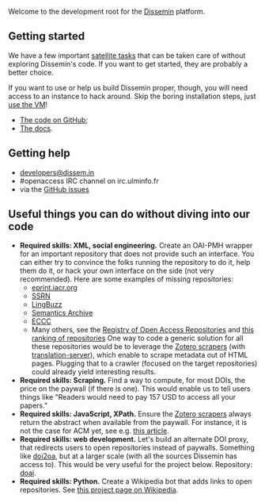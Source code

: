 Welcome to the development root for the
[Dissemin](http://dissem.in) platform.

Getting started
---------------

We have a few important [satellite tasks](#peripheral) that can be taken care of
without exploring Dissemin's code. If you want to get started, they are probably
a better choice.

If you want to use or help us build Dissemin proper, though, you will need
access to an instance to hack around. Skip the boring installation steps, just
[use the VM](http://dev.dissem.in/doc/vm.html)!

-   [The code on GitHub](https://github.com/wetneb/dissemin);
-   [The docs](http://dev.dissem.in/doc).

Getting help
------------

-   developers@dissem.in
-   \#openaccess IRC channel on irc.ulminfo.fr
-   via the [GitHub issues](https://github.com/wetneb/dissemin/issues)

Useful things you can do without diving into our code <a id="peripheral"></a>
----------------------------------------------------------------------

-   **Required skills: XML, social engineering.** Create an OAI-PMH
    wrapper for an important repository that does not provide such an
    interface. You can either try to convince the folks running the
    repository to do it, help them do it, or hack your own interface on
    the side (not very recommended). Here are some examples of missing
    repositories:
    -   [eprint.iacr.org](http://eprint.iacr.org/)
    -   [SSRN](http://www.ssrn.com/en/)
    -   [LingBuzz](http://ling.auf.net/lingbuzz)
    -   [Semantics Archive](http://semanticsarchive.net/)
    -   [ECCC](http://eccc.hpi-web.de/)
    -   Many others, see the [Registry of Open Access
        Repositories](http://roar.eprints.org/) and [this ranking of
        repositories](http://repositories.webometrics.info/en/world)
    One way to code a generic solution for all these repositories would
    be to leverage the [Zotero scrapers](https://github.com/zotero/translators)
    (with [translation-server](https://github.com/zotero/translation-server)), which
    enable to scrape metadata out of HTML pages. Plugging that to a crawler
    (focused on the target repositories) could already yield interesting results.
-   **Required skills: Scraping.** Find a way to compute, for most DOIs, the price
    on the paywall (if there is one). This would enable us to tell users things like
    "Readers would need to pay 157 USD to access all your papers."
-   **Required skills: JavaScript, XPath.** Ensure the [Zotero
    scrapers](https://github.com/zotero/translators) always return the abstract
    when available from the paywall. For instance, it is not the case
    for ACM yet, see e.g.
    [this article](http://dl.acm.org/citation.cfm?doid=2775051.2677003).
-   **Required skills: web development.** Let's build an alternate DOI proxy, that
    redirects users to open repositories instead of paywalls. Something like
    [doi2oa](https://github.com/jezcope/doi2oa), but at a larger scale
    (with all the sources Dissemin has access to). This would be very useful for
    the project below. Repository: [doai](https://github.com/dissemin/doai).
-   **Required skills: Python.** Create a Wikipedia bot that adds links to open
    repositories. See [this project page on Wikipedia](https://en.wikipedia.org/wiki/Wikipedia:The_Wikipedia_Library/OABOT).


